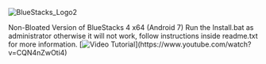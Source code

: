 ![BlueStacks_Logo2](https://user-images.githubusercontent.com/119701717/233183199-b9bdb2c8-eca2-4a9a-bca1-1c0615266311.png)

Non-Bloated Version of BlueStacks 4 x64 (Android 7)
Run the Install.bat as administrator otherwise it will not work, follow instructions inside readme.txt for more information.
[![Video Tutorial](blob:[https://imgur.com/e6627ce5-59ca-43ad-9f44-9ea01249c65f](https://img.youtube.com/vi/CQN4nZwOti4/maxresdefault.jpg))](https://www.youtube.com/watch?v=CQN4nZwOti4)
